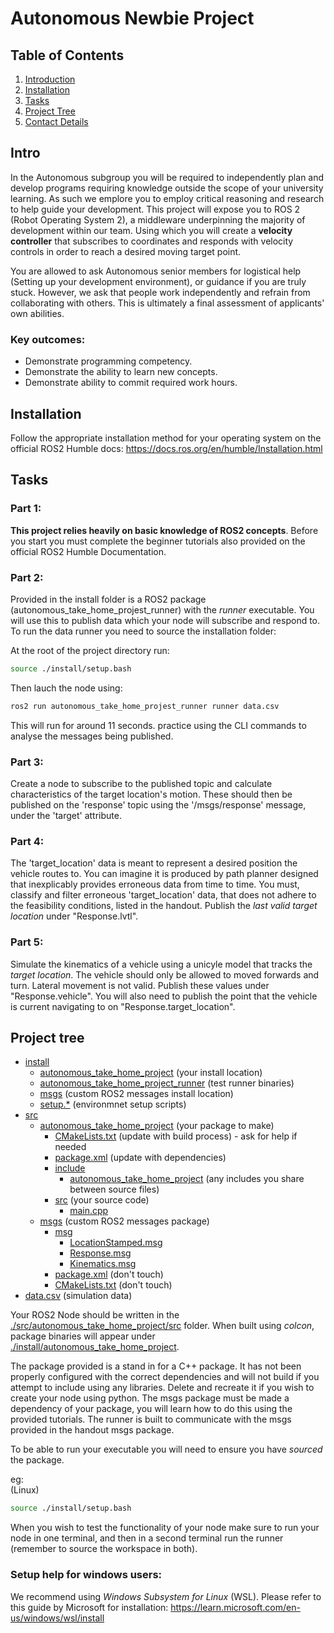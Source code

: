 # Autonomous Newbie Project

## Table of Contents
1. [Introduction](#intro)
2. [Installation](#installation)
3. [Tasks](#tasks)
4. [Project Tree](#project-tree)
5. [Contact Details](#contact-details)



## Intro
In the Autonomous subgroup you will be required to independently plan and
develop programs requiring knowledge outside the scope of your university learning. As
such we emplore you to employ critical reasoning and research to help guide your
development. This project will expose you to ROS 2 (Robot Operating System 2), a
middleware underpinning the majority of development within our team. Using which
you will create a **velocity controller** that subscribes to coordinates and
responds with velocity controls in order to reach a desired moving target point.

You are allowed to ask Autonomous senior members for logistical help (Setting up
your development environment), or guidance if you are truly stuck. However, we
ask that people work independently and refrain from collaborating with others.
This is ultimately a final assessment of applicants' own abilities.   

### Key outcomes:
-	Demonstrate programming competency.
-	Demonstrate the ability to learn new concepts.
-	Demonstrate ability to commit required work hours.

## Installation
Follow the appropriate installation method for your operating system on the
official ROS2 Humble docs:
https://docs.ros.org/en/humble/Installation.html


## Tasks
### Part 1:
**This project relies heavily on basic knowledge of ROS2 concepts**. Before you
start you must complete the beginner tutorials also provided on the official
ROS2 Humble Documentation.

### Part 2:
Provided in the install folder is a ROS2 package
(autonomous_take_home_projest_runner)  with the *runner* executable. You will
use this to publish data which your node will subscribe and respond to.
To run the data runner you need to source the installation folder:

At the root of the project directory run:
```bash
source ./install/setup.bash
```
Then lauch the node using:
```bash
ros2 run autonomous_take_home_projest_runner runner data.csv
```
This will run for around 11 seconds.
practice using the CLI commands to analyse the messages being published.

### Part 3:
Create a node to subscribe to the published topic and calculate characteristics
of the target location's motion. These should then be published on the
'response' topic using the '/msgs/response' message, under the 'target' attribute.

### Part 4:
The 'target_location' data is meant to represent a desired position the vehicle
routes to. You can imagine it is produced by path planner designed that
inexplicably provides erroneous data from time to time. You must, classify and
filter erroneous 'target_location' data, that does not adhere to the feasibility
conditions, listed in the handout. Publish the *last valid target location*
under "Response.lvtl".

### Part 5:
Simulate the kinematics of a vehicle using a unicyle model that tracks the
*target location*. The vehicle should only be allowed to moved forwards and
turn. Lateral movement is not valid. Publish these values under
"Response.vehicle". You will also need to publish the point that the vehicle is
current navigating to on "Response.target_location".

## Project tree
 * [install](./install) 
   * [autonomous_take_home_project](./install/autonomous_take_home_project) (your
     install location)
   * [autonomous_take_home_project_runner](./install/autonomous_take_home_project_runner) 
     (test runner binaries)
   *  [msgs](./install/msgs) (custom ROS2 messages install location) 
   *  [setup.*](./install/setup.sh) (environmnet setup scripts) 
 * [src](./src)
   * [autonomous_take_home_project](./src/autonomous_take_home_project)
     (your package to make)
     * [CMakeLists.txt](./src/autonomous_take_home_project/CMakeLists.txt) (update
       with build process) - ask for help if needed
     * [package.xml](./src/autonomous_take_home_project/package.xml) (update with dependencies)
     * [include](./src/autonomous_take_home_project/include) 
       * [autonomous_take_home_project](./src/autonomous_take_home_project/include/autonomous_take_home_project) (any includes you
       share between source files)
     * [src](./src/autonomous_take_home_project/src) (your source code)
       * [main.cpp](./src/autonomous_take_home_project/src/main.cpp) 
   * [msgs](./src/msgs) (custom ROS2 messages package)
     * [msg](./src/msgs/msg)
       * [LocationStamped.msg](./src/msgs/msg/LocationStamped.msg)
       * [Response.msg](./src/msgs/msg/Response.msg)
       * [Kinematics.msg](./src/msgs/msg/Kinematics.msg)
     * [package.xml](./src/msgs/package.xml) (don't touch)
     * [CMakeLists.txt](./src/msgs/CMakeLists.txt) (don't touch)
 * [data.csv](./data.csv) (simulation data)

Your ROS2 Node should be written in the
[./src/autonomous_take_home_project/src](./src/autonomous_take_home_project/src)
folder. When built using *colcon*, package binaries will appear under
[./install/autonomous_take_home_project](./install/autonomous_take_home_project).


The package provided is a stand in for a C++ package. It has not been properly
configured with the correct dependencies and will not build if you attempt to include
using any libraries. Delete and recreate it if you wish to create your node
using python.
The msgs package must be made a dependency of your package, you will learn how to do
this using the provided tutorials. The runner is built to communicate with the
msgs provided in the handout msgs package. 

To be able to run your executable you will need to ensure you have *sourced* the
package.

eg:<br>(Linux)
```bash
source ./install/setup.bash
```

When you wish to test the functionality of your node make sure to run your
node in one terminal, and then in a second terminal run the runner (remember to
source the workspace in both).

### Setup help for windows users:
We recommend using *Windows Subsystem for Linux* (WSL). Please refer to this guide
by Microsoft for installation:
https://learn.microsoft.com/en-us/windows/wsl/install